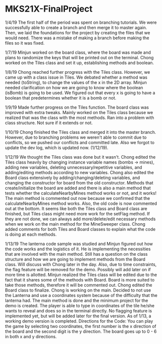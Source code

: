 
# MKS21X-FinalProject

1/4/19 The first half of the period was spent on branching tutorials. We were successfully able to create a branch and then merge it to master again. Then, we laid the foundations for the project by creating the files that we would need. There was a mistake of making a branch before making the files so it was fixed.

1/7/19 Minjun worked on the board class, where the board was made and plans to randomize the keys that will be printed out on the terminal. Chong worked on the Tiles class and set it up, establishing methods and boolean.

1/8/19 Chong reached further progress with the Tiles class. However, we came up with a class issue in Tiles. We debated whether a method was needed (toString), to change the values of the x in the 2D array. Minjun needed clarification on how we are going to know where the boolean (isBomb) is going to be used. We figured out that every x is going to have a boolean that predetermines whether it is a bomb or not.

1/9/19 Made further progress on the Tiles function. The board class was improved with extra tweaks. Mainly worked on the Tiles class because we realized that was the class with the most methods. Ran into a problem with class structure. Not sure if it extends or not.

1/10/19 Chong finished the Tiles class and merged it into the master branch. However, due to branching problems we weren't able to commit due to conflicts, so we pushed our conflicts and committed late. Also we forgot to update the dev log, which is updated now. (1/12/19).

1/12/19 We thought the Tiles class was done but it wasn't. Chong edited the Tiles class heavily by changing instance variable names (bombs -> mines), adding new variables, deleting unnecessary/repetitive variables, and adding/editing methods according to new variables. Chong also edited the Board class extensively by adding/changing/deleting variables, and changing the constructor for board from the old constructor. Methods that create/initialize the board are added and there is also a main method that tests whether the calculateNearbyMines method works or not, and it works! The main method is commented out now because we confirmed that the calculateNearbyMines method works. Also, the old code is now commented out at the bottom. It seems like both the Tiles class and Board class are finished, but Tiles class might need more work for the setFlag method. If they are not done, we can always add more/delete/edit necessary methods when we work on the main method for the MineSweeper class. Chong added comments for both Tiles and Board classes to explain what the code is doing at each methods.

1/13/19 The lanterna code sample was studied and Minjun figured out how the code works and the logistics of it. He is implementing the necessities that are involved with the main method. Still has a question on the class structure and how we are going to implement methods from the Board class. Will discuss with Chong later in the day. Also, due to time constraints, the flag feature will be removed for the demo. Possibly will add later on if more time is allotted. Minjun realized the Tiles class will be edited due to the fact that it shares some of the methods with Board. Board is more suited to take those methods, therefore it will be commented out. Chong edited the Board class to finalize. Chong is working on the main. Decided to not use the Lanterna and use a coordinates system because of the difficulty that the lanterna had. The main method is done and the minimum project for the demo is created. The player is able to type in coordinates of the tile he/she wants to reveal and does so in the terminal directly. No flagging feature is implemented yet, but will be added later for the final version. As of 1/13, a working demo version is completed.
Directions for the Code:
You can play the game by selecting two coordinates,
the first number is the x direction of the board and the second digit is the y direction.
The board goes up to 0 - 6 in both x and y directions.